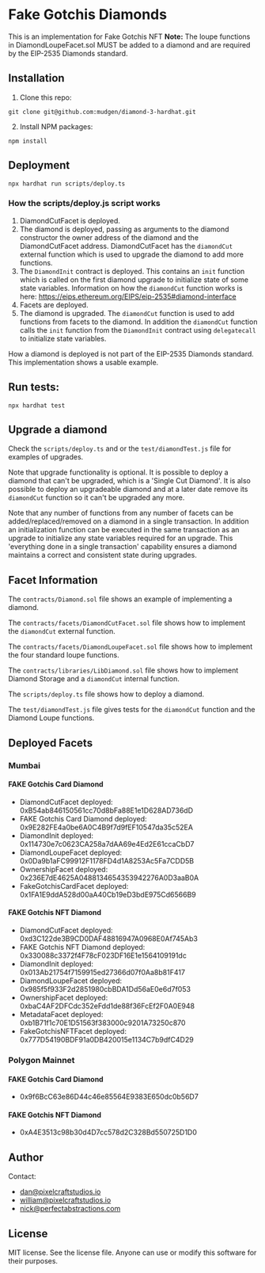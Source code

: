 # Fake Gotchis Diamonds

This is an implementation for Fake Gotchis NFT
**Note:** The loupe functions in DiamondLoupeFacet.sol MUST be added to a diamond and are required by the EIP-2535 Diamonds standard.

## Installation

1. Clone this repo:

```console
git clone git@github.com:mudgen/diamond-3-hardhat.git
```

2. Install NPM packages:

```console
npm install
```

## Deployment

```console
npx hardhat run scripts/deploy.ts
```

### How the scripts/deploy.js script works

1. DiamondCutFacet is deployed.
1. The diamond is deployed, passing as arguments to the diamond constructor the owner address of the diamond and the DiamondCutFacet address. DiamondCutFacet has the `diamondCut` external function which is used to upgrade the diamond to add more functions.
1. The `DiamondInit` contract is deployed. This contains an `init` function which is called on the first diamond upgrade to initialize state of some state variables. Information on how the `diamondCut` function works is here: https://eips.ethereum.org/EIPS/eip-2535#diamond-interface
1. Facets are deployed.
1. The diamond is upgraded. The `diamondCut` function is used to add functions from facets to the diamond. In addition the `diamondCut` function calls the `init` function from the `DiamondInit` contract using `delegatecall` to initialize state variables.

How a diamond is deployed is not part of the EIP-2535 Diamonds standard. This implementation shows a usable example.

## Run tests:

```console
npx hardhat test
```

## Upgrade a diamond

Check the `scripts/deploy.ts` and or the `test/diamondTest.js` file for examples of upgrades.

Note that upgrade functionality is optional. It is possible to deploy a diamond that can't be upgraded, which is a 'Single Cut Diamond'. It is also possible to deploy an upgradeable diamond and at a later date remove its `diamondCut` function so it can't be upgraded any more.

Note that any number of functions from any number of facets can be added/replaced/removed on a diamond in a single transaction. In addition an initialization function can be executed in the same transaction as an upgrade to initialize any state variables required for an upgrade. This 'everything done in a single transaction' capability ensures a diamond maintains a correct and consistent state during upgrades.

## Facet Information

The `contracts/Diamond.sol` file shows an example of implementing a diamond.

The `contracts/facets/DiamondCutFacet.sol` file shows how to implement the `diamondCut` external function.

The `contracts/facets/DiamondLoupeFacet.sol` file shows how to implement the four standard loupe functions.

The `contracts/libraries/LibDiamond.sol` file shows how to implement Diamond Storage and a `diamondCut` internal function.

The `scripts/deploy.ts` file shows how to deploy a diamond.

The `test/diamondTest.js` file gives tests for the `diamondCut` function and the Diamond Loupe functions.

## Deployed Facets

### Mumbai

#### FAKE Gotchis Card Diamond

- DiamondCutFacet deployed: 0xB54ab846150561cc70d8bFa88E1e1D628AD736dD
- FAKE Gotchis Card Diamond deployed: 0x9E282FE4a0be6A0C4B9f7d9fEF10547da35c52EA
- DiamondInit deployed: 0x114730e7c0623CA258a7dAA69e4Ed2E61ccaCbD7
- DiamondLoupeFacet deployed: 0x0Da9b1aFC99912F1178FD4d1A8253Ac5Fa7CDD5B
- OwnershipFacet deployed: 0x236E7dE4625A0488134654353942276A0D3aaB0A
- FakeGotchisCardFacet deployed: 0x1FA1E9ddA528d00aA40Cb19eD3bdE975Cd6566B9

#### FAKE Gotchis NFT Diamond

- DiamondCutFacet deployed: 0xd3C122de3B9CD0DAF48816947A0968E0Af745Ab3
- FAKE Gotchis NFT Diamond deployed: 0x330088c3372f4F78cF023DF16E1e1564109191dc
- DiamondInit deployed: 0x013Ab21754f7159915ed27366d07f0Aa8b81F417
- DiamondLoupeFacet deployed: 0x985f5f933F2d2851980cbBDA1Dd56aE0e6d7f053
- OwnershipFacet deployed: 0xbaC4AF2DFCdc352eFdd1de88f36FcEf2F0A0E948
- MetadataFacet deployed: 0xb1B71f1c70E1D51563f383000c9201A73250c870
- FakeGotchisNFTFacet deployed: 0x777D54190BDF91a0DB420015e1134C7b9dfC4D29

### Polygon Mainnet

#### FAKE Gotchis Card Diamond

- 0x9f6BcC63e86D44c46e85564E9383E650dc0b56D7

#### FAKE Gotchis NFT Diamond

- 0xA4E3513c98b30d4D7cc578d2C328Bd550725D1D0

## Author

Contact:

- dan@pixelcraftstudios.io
- william@pixelcraftstudios.io
- nick@perfectabstractions.com

## License

MIT license. See the license file.
Anyone can use or modify this software for their purposes.
